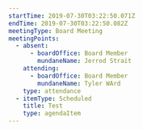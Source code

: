 ```yaml
---
startTime: 2019-07-30T03:22:50.071Z
endTime: 2019-07-30T03:22:50.082Z
meetingType: Board Meeting
meetingPoints:
  - absent:
      - boardOffice: Board Member
        mundaneName: Jerrod Strait
    attending:
      - boardOffice: Board Member
        mundaneName: Tyler WArd
    type: attendance
  - itemType: Scheduled
    title: Test
    type: agendaItem
---
```


